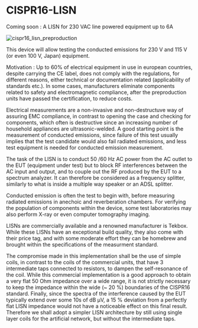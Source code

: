 # CISPR16-LISN
Coming soon : A LISN for 230 VAC line powered equipment up to 6A

![cispr16_lisn_preproduction](https://github.com/user-attachments/assets/3fff20d5-c632-4f67-ab1c-a45b64539c22)

This device will allow testing the conducted emissions for 230 V and 115 V (or even 100 V, Japan) equipment.

Motivation : Up to 60% of electrical equipment in use in european countries, despite carrying the CE label, does not comply with the regulations, for different reasons, either technical or documentation related (applicability of standards etc.). In some cases, manufacturers eliminate components related to safety and electromagnetic compliance, after the preproduction units have passed the certification, to reduce costs.

Electrical measurements are a non-invasive and non-destructuve way of assuring EMC compliance, in contrast to opening the case and checking for components, which often is destructive since an increasing number of household appliances are ultrasonic-welded. A good starting point is the measurement of conducted emissions, since failure of this test usually implies that the test candidate would also fail radiated emissions, and less test equipment is needed for conducted emission measurement.

The task of the LISN is to conduct 50 /60 Hz AC power from the AC outlet to the EUT (equipment under test) but to block RF interferences between the AC input and output, and to couple out the RF produced by the EUT to a spectrum analyzer. It can therefore be considered as a frequency splitter, similarly to what is inside a multiple way speaker or an ADSL splitter.

Conducted emission is often the test to begin with, before measuring radiated emissions in anechoic and reverberation chambers. For verifying the population of components within the device, some test laboratories may also perform X-ray or even computer tomography imaging.

LISNs are commercially available and a renowned manufacturer is Tekbox. While these LISNs have an exceptional build quality, they also come with their price tag, and with some moderate effort they can be homebrew and brought within the specifications of the measurment standard.

The compromise made in this implementation shall be the use of simple coils, in contrast to the coils of the commercial units, that have 3 intermediate taps connected to resistors, to dampen the self-resonance of the coil. While this commercial implementation is a good approach to obtain a very flat 50 Ohm impedance over a wide range, it is not strictly necessary to keep the impedance within the wide (~ 20 %) boundaries of the CISPR16 standard. Finally, since the spectra of the interference caused by the EUT typically extend over some 10s of dB µV, a 15 % deviation from a perfectly flat LISN impedance would not have a noticeable effect on this final result. Therefore we shall adopt a simpler LISN architecture by still using single layer coils for the artificial network, but without the intermediate taps.
